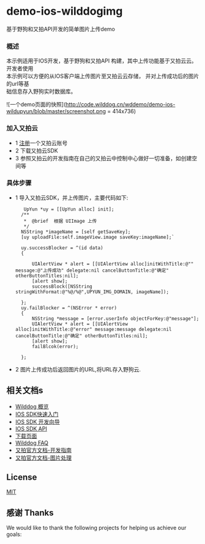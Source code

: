 # demo-ios-wilddogimg

基于野狗和又拍API开发的简单图片上传demo

### 概述


本示例适用于IOS开发，基于野狗和又拍API 构建，其中上传功能基于又拍云云。开发者使用   
本示例可以方便的从IOS客户端上传图片至又拍云云存储， 并对上传成功后的图片的url等基  
础信息存入野狗实时数据库。  

![一个demo页面的快照](http://code.wilddog.cn/wddemo/demo-ios-wildupyun/blob/master/screenshot.png = 414x736)

### 加入又拍云
* 1 [注册](https://console.upyun.com)一个又拍云账号
* 2 下载又拍云SDK
* 3 参照又拍云的开发指南在自己的又拍云中控制中心做好一切准备，如创建空间等



### 具体步骤

* 1 导入又拍云SDK，并上传图片，主要代码如下:

  ``` 
     UpYun *uy = [[UpYun alloc] init];
    /**
     *	@brief	根据 UIImage 上传
     */
    NSString *imageName = [self getSaveKey];
    [uy uploadFile:self.imageView.image saveKey:imageName];`

    uy.successBlocker = ^(id data)
    {
        
        UIAlertView * alert = [[UIAlertView alloc]initWithTitle:@"" message:@"上传成功" delegate:nil cancelButtonTitle:@"确定" otherButtonTitles:nil];
        [alert show];
        successBlock([NSString stringWithFormat:@"%@/%@",UPYUN_IMG_DOMAIN, imageName]);

    };
    uy.failBlocker = ^(NSError * error)
    {
        NSString *message = [error.userInfo objectForKey:@"message"];
        UIAlertView * alert = [[UIAlertView alloc]initWithTitle:@"error" message:message delegate:nil cancelButtonTitle:@"确定" otherButtonTitles:nil];
        [alert show];
        failBlcok(error);
        
    };
  ```  

* 2 图片上传成功后返回图片的URL,将URL存入野狗云.



## 相关文档s

* [Wilddog 概览](https://z.wilddog.com/overview/guide)
* [IOS SDK快速入门](https://z.wilddog.com/ios/quickstart)
* [IOS SDK 开发向导](https://z.wilddog.com/ios/guide/1)
* [IOS SDK API](https://z.wilddog.com/ios/api)
* [下载页面](https://www.wilddog.com/download/)
* [Wilddog FAQ](https://z.wilddog.com/faq/qa)
* [又拍官方文档-开发指南](http://docs.upyun.com/guide/)
* [又拍官方文档-图片处理](http://docs.upyun.com/guide/#_9)

## License
[MIT](http://wilddog.mit-license.org/)

## 感谢 Thanks

We would like to thank the following projects for helping us achieve our goals: